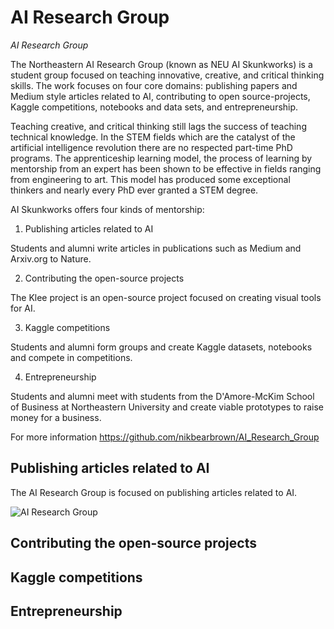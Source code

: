 # AI Research Group
*AI Research Group*  

The Northeastern AI Research Group (known as NEU AI Skunkworks) is a student group focused on teaching innovative, creative, and critical thinking skills. The work focuses on four core domains: publishing papers and Medium style articles related to AI, contributing to open source-projects, Kaggle competitions, notebooks and data sets, and entrepreneurship.

Teaching creative, and critical thinking still lags the success of teaching technical knowledge. In the STEM fields which are the catalyst of the artificial intelligence revolution there are no respected part-time PhD programs. The apprenticeship learning model, the process of learning by mentorship from an expert has been shown to be effective in fields ranging from engineering to art. This model has produced some exceptional thinkers and nearly every PhD ever granted a STEM degree.

AI Skunkworks offers four kinds of mentorship:

1. Publishing articles related to AI

Students and alumni write articles in publications such as Medium and Arxiv.org to Nature.

2. Contributing the open-source projects

The Klee project is an open-source project focused on creating visual tools for AI.

3. Kaggle competitions

Students and alumni form groups and create Kaggle datasets, notebooks and compete in competitions.

4. Entrepreneurship

Students and alumni meet with students from the D'Amore-McKim School of Business at Northeastern University and create viable prototypes to raise money for a business.

For more information https://github.com/nikbearbrown/AI_Research_Group





## Publishing articles related to AI   

The AI Research Group is focused on publishing articles related to AI. 

![AI Research Group](https://github.com/nikbearbrown/AI_Research_Group/raw/main/IMG/AI_Research_Group.jpg)


## Contributing the open-source projects    


## Kaggle competitions    


##  Entrepreneurship   

